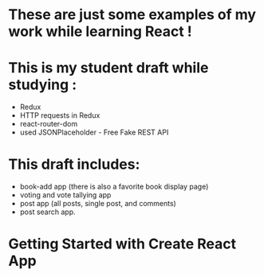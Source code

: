 # These are just some examples of my work while learning React !

# This is my student draft while studying :

- Redux
- HTTP requests in Redux
- react-router-dom
- used JSONPlaceholder - Free Fake REST API

# This draft includes:

- book-add app (there is also a favorite book display page)
- voting and vote tallying app
- post app (all posts, single post, and comments)
- post search app.

# Getting Started with Create React App
